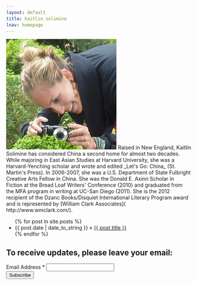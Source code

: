 ```yaml
---
layout: default
title: kaitlin solimine
lnav: homepage
---
```


<div class="kato-info">
  <img src="/images/kato.jpg" />
  Raised in New England, Kaitlin Solimine has considered China a second home for almost two decades. While majoring in East Asian Studies at Harvard University, she was a Harvard-Yenching scholar and wrote and edited _Let's Go: China_ (St. Martin's Press). In 2006-2007, she was a U.S. Department of State Fulbright Creative Arts Fellow in China. She was the Donald E. Axinn Scholar in Fiction at the Bread Loaf Writers' Conference (2010) and graduated from the MFA program in writing at UC-San Diego (2011). She is the 2012 recipient of the Dzanc Books/Disquiet International Literary Program award and is represented by [William Clark Associates]( http://www.wmclark.com/).
</div>

<ul class="posts">
  {% for post in site.posts %}
  	<li><span>{{ post.date | date_to_string }}</span> &raquo; <a href="{{ post.url }}">{{ post.title }}</a></li>
	{% endfor %}
</ul>

<!-- Begin MailChimp Signup Form -->
<div id="mc_embed_signup">
  <form action="http://kaitlinsolimine.us5.list-manage.com/subscribe/post?u=56ce8c2a0429ded30e91b1274&amp;id=901576d8c4" method="post" id="mc-embedded-subscribe-form" name="mc-embedded-subscribe-form" class="validate" target="_blank">
    <h2>To receive updates, please leave your email:</h2>
    <div class="mc-field-group">
      <label for="mce-EMAIL">Email Address  <span class="asterisk">*</span></label>
      <input type="email" value="" name="EMAIL" class="required email" id="mce-EMAIL">
    </div>
    <div id="mce-responses" class="clear">
      <div class="response" id="mce-error-response" style="display:none"></div>
      <div class="response" id="mce-success-response" style="display:none"></div>
    </div>
    <div class="clear"><input type="submit" value="Subscribe" name="subscribe" id="mc-embedded-subscribe" class="button"></div>
  </form>
</div>

<!--End mc_embed_signup-->
